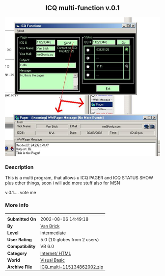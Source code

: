 ﻿<div align="center">

## ICQ multi\-function v\.0\.1

<img src="PIC200286144101443.jpg">
</div>

### Description

This is a multi program, that allows u ICQ PAGER and ICQ STATUS SHOW plus other things, soon i will add more stuff also for MSN

v.0.1.... vote me
 
### More Info
 


<span>             |<span>
---                |---
**Submitted On**   |2002-08-06 14:49:18
**By**             |[Van Brick](https://github.com/Planet-Source-Code/PSCIndex/blob/master/ByAuthor/van-brick.md)
**Level**          |Intermediate
**User Rating**    |5.0 (10 globes from 2 users)
**Compatibility**  |VB 6\.0
**Category**       |[Internet/ HTML](https://github.com/Planet-Source-Code/PSCIndex/blob/master/ByCategory/internet-html__1-34.md)
**World**          |[Visual Basic](https://github.com/Planet-Source-Code/PSCIndex/blob/master/ByWorld/visual-basic.md)
**Archive File**   |[ICQ\_multi\-115134862002\.zip](https://github.com/Planet-Source-Code/van-brick-icq-multi-function-v-0-1__1-37680/archive/master.zip)








